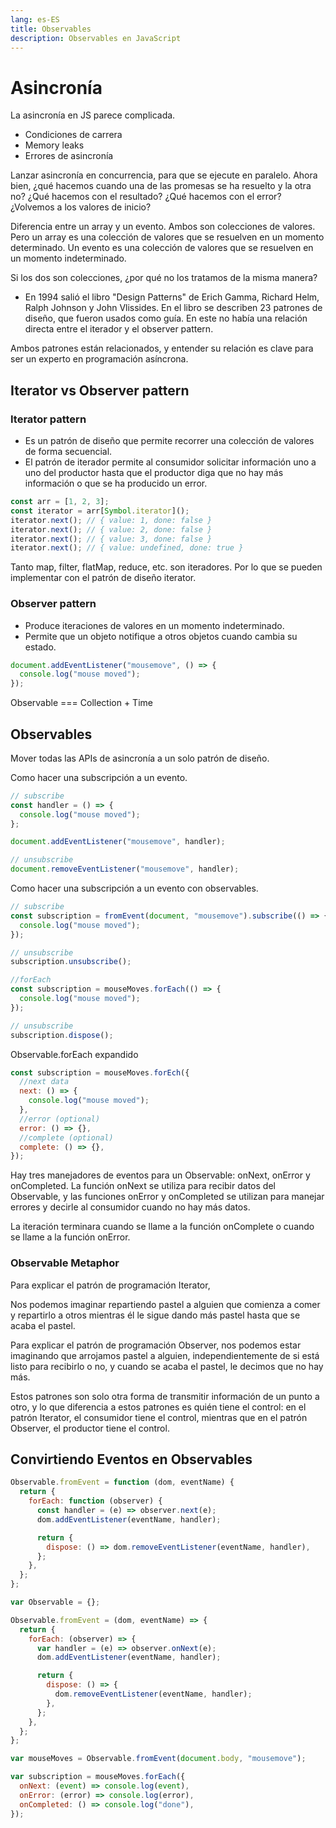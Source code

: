 ```yaml
---
lang: es-ES
title: Observables
description: Observables en JavaScript
---
```


# Asincronía

La asincronía en JS parece complicada.

- Condiciones de carrera
- Memory leaks
- Errores de asincronía

Lanzar asincronía en concurrencia, para que se ejecute en paralelo. Ahora bien, ¿qué hacemos cuando una de las promesas se ha resuelto y la otra no? ¿Qué hacemos con el resultado? ¿Qué hacemos con el error? ¿Volvemos a los valores de inicio?

Diferencia entre un array y un evento. Ambos son colecciones de valores. Pero un array es una colección de valores que se resuelven en un momento determinado. Un evento es una colección de valores que se resuelven en un momento indeterminado.

Si los dos son colecciones, ¿por qué no los tratamos de la misma manera?

- En 1994 salió el libro "Design Patterns" de Erich Gamma, Richard Helm, Ralph Johnson y John Vlissides. En el libro se describen 23 patrones de diseño, que fueron usados como guía. En este no había una relación directa entre el iterador y el observer pattern.

Ambos patrones están relacionados, y entender su relación es clave para ser un experto en programación asíncrona.

## Iterator vs Observer pattern

### Iterator pattern

- Es un patrón de diseño que permite recorrer una colección de valores de forma secuencial.
- El patrón de iterador permite al consumidor solicitar información uno a uno del productor hasta que el productor diga que no hay más información o que se ha producido un error.

```js
const arr = [1, 2, 3];
const iterator = arr[Symbol.iterator]();
iterator.next(); // { value: 1, done: false }
iterator.next(); // { value: 2, done: false }
iterator.next(); // { value: 3, done: false }
iterator.next(); // { value: undefined, done: true }
```

Tanto map, filter, flatMap, reduce, etc. son iteradores. Por lo que se pueden implementar con el patrón de diseño iterator.

### Observer pattern

- Produce iteraciones de valores en un momento indeterminado.
- Permite que un objeto notifique a otros objetos cuando cambia su estado.

```js
document.addEventListener("mousemove", () => {
  console.log("mouse moved");
});
```

Observable === Collection + Time

## Observables

Mover todas las APIs de asincronía a un solo patrón de diseño.

Como hacer una subscripción a un evento.

```js
// subscribe
const handler = () => {
  console.log("mouse moved");
};

document.addEventListener("mousemove", handler);

// unsubscribe
document.removeEventListener("mousemove", handler);
```

Como hacer una subscripción a un evento con observables.

```js
// subscribe
const subscription = fromEvent(document, "mousemove").subscribe(() => {
  console.log("mouse moved");
});

// unsubscribe
subscription.unsubscribe();

//forEach
const subscription = mouseMoves.forEach(() => {
  console.log("mouse moved");
});

// unsubscribe
subscription.dispose();
```

Observable.forEach expandido

```js
const subscription = mouseMoves.forEch({
  //next data
  next: () => {
    console.log("mouse moved");
  },
  //error (optional)
  error: () => {},
  //complete (optional)
  complete: () => {},
});
```

Hay tres manejadores de eventos para un Observable: onNext, onError y onCompleted. La función onNext se utiliza para recibir datos del Observable, y las funciones onError y onCompleted se utilizan para manejar errores y decirle al consumidor cuando no hay más datos.

La iteración terminara cuando se llame a la función onComplete o cuando se llame a la función onError.

### Observable Metaphor

Para explicar el patrón de programación Iterator,

Nos podemos imaginar repartiendo pastel a alguien que comienza a comer y repartirlo a otros mientras él le sigue dando más pastel hasta que se acaba el pastel.

Para explicar el patrón de programación Observer, nos podemos estar imaginando que arrojamos pastel a alguien, independientemente de si está listo para recibirlo o no, y cuando se acaba el pastel, le decimos que no hay más.

Estos patrones son solo otra forma de transmitir información de un punto a otro, y lo que diferencia a estos patrones es quién tiene el control: en el patrón Iterator, el consumidor tiene el control, mientras que en el patrón Observer, el productor tiene el control.

## Convirtiendo Eventos en Observables

```js
Observable.fromEvent = function (dom, eventName) {
  return {
    forEach: function (observer) {
      const handler = (e) => observer.next(e);
      dom.addEventListener(eventName, handler);

      return {
        dispose: () => dom.removeEventListener(eventName, handler),
      };
    },
  };
};
```

```js
var Observable = {};

Observable.fromEvent = (dom, eventName) => {
  return {
    forEach: (observer) => {
      var handler = (e) => observer.onNext(e);
      dom.addEventListener(eventName, handler);

      return {
        dispose: () => {
          dom.removeEventListener(eventName, handler);
        },
      };
    },
  };
};

var mouseMoves = Observable.fromEvent(document.body, "mousemove");

var subscription = mouseMoves.forEach({
  onNext: (event) => console.log(event),
  onError: (error) => console.log(error),
  onCompleted: () => console.log("done"),
});
```
